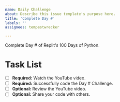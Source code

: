 ```yaml
---
name: Daily Challenge
about: Describe this issue template's purpose here.
title: 'Complete Day #'
labels: ''
assignees: tempestwrecker

---
```


Complete Day # of Replit's 100 Days of Python. 

# Task List 
- [ ] **Required:** Watch the []() YouTube video. 
- [ ] **Required:** Successfully code the Day # Challenge. 
- [ ] **Optional:** Review the []() YouTube video. 
- [ ] **Optional:** Share your code with others.
